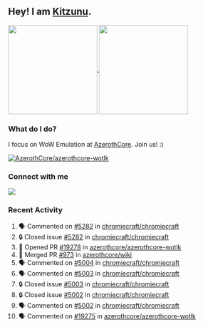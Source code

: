 ## Hey! I am [Kitzunu](https://Github.com/Kitzunu).

<!--
[![Kitzunu's Github stats](https://github-readme-stats.vercel.app/api?username=kitzunu&theme=github_dark&show_icons=true&number_format=long)](https://github.com/Kitzunu)

[![Kitzunu's Language stats](https://github-readme-stats.vercel.app/api/top-langs/?username=Kitzunu&layout=donut&theme=github_dark)](https://github.com/Kitzunu)
-->

<a href="https://github.com/Kitzunu">
  <img height=200 align="center" src="https://github-readme-stats.vercel.app/api?username=kitzunu&theme=github_dark&show_icons=true&number_format=long" />
</a>
<a href="https://github.com/Kitzunu">
  <img height=200 align="center" src="https://github-readme-stats.vercel.app/api/top-langs/?username=Kitzunu&layout=donut&theme=github_dark" />
</a>

### What do I do?

I focus on WoW Emulation at [AzerothCore](https://github.com/AzerothCore). Join us! :)

[![AzerothCore/azerothcore-wotlk](https://github-readme-stats.vercel.app/api/pin/?username=AzerothCore&repo=azerothcore-wotlk&theme=github_dark&show_owner=true)](https://github.com/azerothcore/azerothcore-wotlk)

### Connect with me
[![](https://img.shields.io/badge/AzerothCore%20Discord-Connect%20with%20me!-green)](https://discord.com/invite/gkt4y2x)

### Recent Activity

<!--START_SECTION:activity-->
1. 🗣 Commented on [#5282](https://github.com/chromiecraft/chromiecraft/issues/5282#issuecomment-2209405049) in [chromiecraft/chromiecraft](https://github.com/chromiecraft/chromiecraft)
2. 🔒 Closed issue [#5282](https://github.com/chromiecraft/chromiecraft/issues/5282) in [chromiecraft/chromiecraft](https://github.com/chromiecraft/chromiecraft)
3. 💪 Opened PR [#19278](https://github.com/azerothcore/azerothcore-wotlk/pull/19278) in [azerothcore/azerothcore-wotlk](https://github.com/azerothcore/azerothcore-wotlk)
4. 🎉 Merged PR [#973](https://github.com/azerothcore/wiki/pull/973) in [azerothcore/wiki](https://github.com/azerothcore/wiki)
5. 🗣 Commented on [#5004](https://github.com/chromiecraft/chromiecraft/issues/5004#issuecomment-2209226416) in [chromiecraft/chromiecraft](https://github.com/chromiecraft/chromiecraft)
6. 🗣 Commented on [#5003](https://github.com/chromiecraft/chromiecraft/issues/5003#issuecomment-2209214220) in [chromiecraft/chromiecraft](https://github.com/chromiecraft/chromiecraft)
7. 🔒 Closed issue [#5003](https://github.com/chromiecraft/chromiecraft/issues/5003) in [chromiecraft/chromiecraft](https://github.com/chromiecraft/chromiecraft)
8. 🔒 Closed issue [#5002](https://github.com/chromiecraft/chromiecraft/issues/5002) in [chromiecraft/chromiecraft](https://github.com/chromiecraft/chromiecraft)
9. 🗣 Commented on [#5002](https://github.com/chromiecraft/chromiecraft/issues/5002#issuecomment-2209203949) in [chromiecraft/chromiecraft](https://github.com/chromiecraft/chromiecraft)
10. 🗣 Commented on [#19275](https://github.com/azerothcore/azerothcore-wotlk/pull/19275#issuecomment-2209193970) in [azerothcore/azerothcore-wotlk](https://github.com/azerothcore/azerothcore-wotlk)
<!--END_SECTION:activity-->
